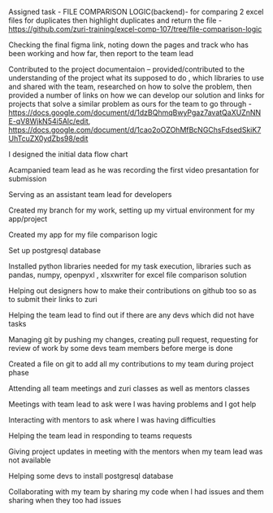 Assigned task - FILE COMPARISON LOGIC(backend)- for comparing 2 excel files for duplicates then highlight duplicates and return the file -https://github.com/zuri-training/excel-comp-107/tree/file-comparison-logic


Checking the final figma link,  noting down the pages and track who has been working and how far, then report to the team lead  


Contributed to the project documentaion – provided/contributed to the understanding of the project what its supposed to do , which libraries to use and shared with the team, researched on how to solve the problem, then provided a number of links on how we can develop our solution and links for projects that solve a similar problem as ours for the team to go through - https://docs.google.com/document/d/1dzBQhmqBwyPgaz7avatQaXUZnNNE-qV8WjkN54i5Alc/edit,
https://docs.google.com/document/d/1cao2oOZOhMfBcNGChsFdsedSkiK7UhTcuZX0ydZbs98/edit

I designed the initial data flow chart

Acampanied  team lead as he was recording the first video presantation for submission

Serving as an  assistant team lead for developers

Created my branch for my work, setting up my virtual environment for my app/project

Created my app for my file comparison logic

Set up postgresql database

Installed python libraries needed for my task execution, libraries such as pandas, numpy, openpyxl , xlsxwriter for excel file comparison solution

Helping out designers how to make their contributions on github too so as to submit their links to zuri

Helping the team lead to find out if there are any devs which did not have tasks

Managing git by pushing my changes, creating pull request, requesting for  review of work by some devs team members before merge is done

Created a file on git to add all my contributions to my team during project phase

Attending all team meetings and zuri classes as well as mentors classes

Meetings with team lead to ask were l was having problems and l got help

Interacting with mentors to ask where l was having difficulties

Helping the team lead in responding to teams requests

Giving project updates in meeting with the mentors when my team lead was not available

Helping some devs to install postgresql database

Collaborating  with my team by sharing my code when l had issues and them sharing when they too had issues
